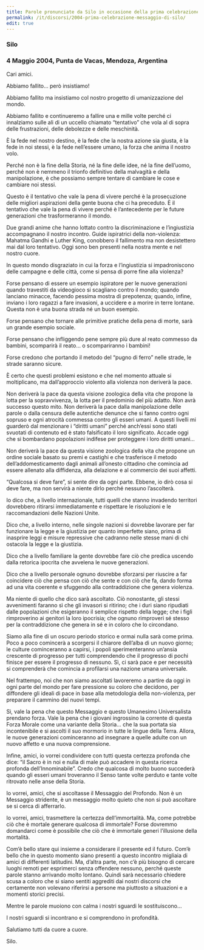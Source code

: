 ```yaml
---
title: Parole pronunciate da Silo in occasione della prima celebrazione annuale del Messaggio di Silo
permalink: /it/discorsi/2004-prima-celebrazione-messaggio-di-silo/
edit: true
---
```


### Silo
### 4 Maggio 2004, Punta de Vacas, Mendoza, Argentina

Cari amici.

Abbiamo fallito… però insistiamo!

Abbiamo fallito ma insistiamo col nostro progetto di umanizzazione del mondo.

Abbiamo fallito e continueremo a fallire una e mille volte perché ci innalziamo sulle ali di un uccello chiamato “tentativo” che vola al di sopra delle frustrazioni, delle debolezze e delle meschinità.

È la fede nel nostro destino, è la fede che la nostra azione sia giusta, è la fede in noi stessi, è la fede nell’essere umano, la forza che anima il nostro volo.

Perché non è la fine della Storia, né la fine delle idee, né la fine dell’uomo, perché non è nemmeno il trionfo definitivo della malvagità e della manipolazione, è che possiamo sempre tentare di cambiare le cose e cambiare noi stessi.

Questo è il tentativo che vale la pena di vivere perché è la prosecuzione delle migliori aspirazioni della gente buona che ci ha preceduto. È il tentativo che vale la pena di vivere perché è l’antecedente per le future generazioni che trasformeranno il mondo.

Due grandi anime che hanno lottato contro la discriminazione e l’ingiustizia accompagnano il nostro incontro. Guide ispiratrici della non-violenza: Mahatma Gandhi e Luther King, conobbero il fallimento ma non desistettero mai dal loro tentativo. Oggi sono ben presenti nella nostra mente e nel nostro cuore.

In questo mondo disgraziato in cui la forza e l’ingiustizia si impadroniscono delle campagne e delle città, come si pensa di porre fine alla violenza?

Forse pensano di essere un esempio ispiratore per le nuove generazioni quando travestiti da videogioco si scagliano contro il mondo; quando lanciano minacce, facendo pessima mostra di prepotenza; quando, infine, inviano i loro ragazzi a fare invasioni, a uccidere e a morire in terre lontane. Questa non è una buona strada né un buon esempio.

Forse pensano che tornare alle primitive pratiche della pena di morte, sarà un grande esempio sociale.

Forse pensano che infliggendo pene sempre più dure al reato commesso da bambini, scomparirà il reato… o scompariranno i bambini!

Forse credono che portando il metodo del “pugno di ferro” nelle strade, le strade saranno sicure.

È certo che questi problemi esistono e che nel momento attuale si moltiplicano, ma dall’approccio violento alla violenza non deriverà la pace.

Non deriverà la pace da questa visione zoologica della vita che propone la lotta per la sopravvivenza, la lotta per il predominio del più adatto. Non avrà successo questo mito. Non deriverà la pace dalla manipolazione delle parole o dalla censura delle autentiche denunce che si fanno contro ogni sopruso e ogni atrocità commessa contro gli esseri umani. A questi livelli mi guarderò dal menzionare i “diritti umani” perché anch’essi sono stati svuotati di contenuto ed è stato falsificato il loro significato. Accade oggi che si bombardano popolazioni indifese per proteggere i loro diritti umani…

Non deriverà la pace da questa visione zoologica della vita che propone un ordine sociale basato su premi e castighi e che trasferisce il metodo dell’addomesticamento dagli animali all’onesto cittadino che comincia ad essere allenato alla diffidenza, alla delazione e al commercio dei suoi affetti.

“Qualcosa si deve fare”, si sente dire da ogni parte. Ebbene, io dirò cosa si deve fare, ma non servirà a niente dirlo perché nessuno l’ascolterà.

Io dico che, a livello internazionale, tutti quelli che stanno invadendo territori dovrebbero ritirarsi immediatamente e rispettare le risoluzioni e le raccomandazioni delle Nazioni Unite.

Dico che, a livello interno, nelle singole nazioni si dovrebbe lavorare per far funzionare la legge e la giustizia per quanto imperfette siano, prima di inasprire leggi e misure repressive che cadranno nelle stesse mani di chi ostacola la legge e la giustizia.

Dico che a livello familiare la gente dovrebbe fare ciò che predica uscendo dalla retorica ipocrita che avvelena le nuove generazioni.

Dico che a livello personale ognuno dovrebbe sforzarsi per riuscire a far coincidere ciò che pensa con ciò che sente e con ciò che fa, dando forma ad una vita coerente e sfuggendo alla contraddizione che genera violenza.

Ma niente di quello che dico sarà ascoltato. Ciò nonostante, gli stessi avvenimenti faranno sì che gli invasori si ritirino; che i duri siano ripudiati dalle popolazioni che esigeranno il semplice rispetto della legge; che i figli rimproverino ai genitori la loro ipocrisia; che ognuno rimproveri sé stesso per la contraddizione che genera in sé e in coloro che lo circondano.

Siamo alla fine di un oscuro periodo storico e ormai nulla sarà come prima. Poco a poco comincerà a scorgersi il chiarore dell’alba di un nuovo giorno; le culture cominceranno a capirsi, i popoli sperimenteranno un’ansia crescente di progresso per tutti comprendendo che il progresso di pochi finisce per essere il progresso di nessuno. Sì, ci sarà pace e per necessità si comprenderà che comincia a profilarsi una nazione umana universale.

Nel frattempo, noi che non siamo ascoltati lavoreremo a partire da oggi in ogni parte del mondo per fare pressione su coloro che decidono, per diffondere gli ideali di pace in base alla metodologia della non-violenza, per preparare il cammino dei nuovi tempi.

Sì, vale la pena che questo Messaggio e questo Umanesimo Universalista prendano forza. Vale la pena che i giovani ingrossino la corrente di questa Forza Morale come una variante della Storia… che la sua portata sia incontenibile e si ascolti il suo mormorio in tutte le lingue della Terra. Allora, le nuove generazioni cominceranno ad insegnare a quelle adulte con un nuovo affetto e una nuova comprensione.

Infine, amici, io vorrei condividere con tutti questa certezza profonda che dice: “il Sacro è in noi e nulla di male può accadere in questa ricerca profonda dell’Innominabile”. Credo che qualcosa di molto buono succederà quando gli esseri umani troveranno il Senso tante volte perduto e tante volte ritrovato nelle anse della Storia.

Io vorrei, amici, che si ascoltasse il Messaggio del Profondo. Non è un Messaggio stridente, è un messaggio molto quieto che non si può ascoltare se si cerca di afferrarlo.

Io vorrei, amici, trasmettere la certezza dell’immortalità. Ma, come potrebbe ciò che è mortale generare qualcosa di immortale? Forse dovremmo domandarci come è possibile che ciò che è immortale generi l’illusione della mortalità.

Com’è bello stare qui insieme a considerare il presente ed il futuro. Com’è bello che in questo momento siano presenti a questo incontro migliaia di amici di differenti latitudini. Ma, d’altra parte, non c’è più bisogno di cercare luoghi remoti per esprimerci senza offendere nessuno, perché queste parole stanno arrivando molto lontano. Quindi sarà necessario chiedere scusa a coloro che si siano sentiti aggrediti dai nostri discorsi che certamente non volevano riferirsi a persone ma piuttosto a situazioni e a momenti storici precisi.

Mentre le parole muoiono con calma i nostri sguardi le sostituiscono…

I nostri sguardi si incontrano e si comprendono in profondità.

Salutiamo tutti da cuore a cuore.

Silo.
